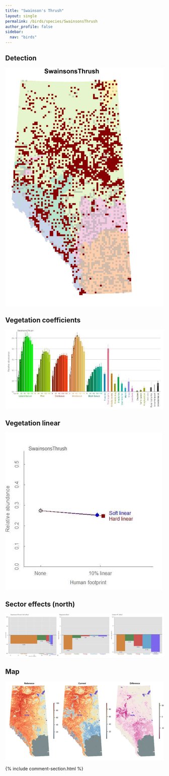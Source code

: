 ```yaml
---
title: "Swainson's Thrush"
layout: single
permalink: /birds/species/SwainsonsThrush
author_profile: false
sidebar:
  nav: "birds"
---
```


<h2>Detection</h2>

![](/assets/images/birds/SwainsonsThrush/det.jpg)

<h2>Vegetation coefficients</h2>

![](/assets/images/birds/SwainsonsThrush/veghf.jpg)

<h2>Vegetation linear</h2>

![](/assets/images/birds/SwainsonsThrush/lin-north.jpg)

<h2>Sector effects (north)</h2>

![](/assets/images/birds/SwainsonsThrush/sector-north.jpg)

<h2>Map</h2>

![](/assets/images/birds/SwainsonsThrush/map.jpg)

{% include comment-section.html %}
